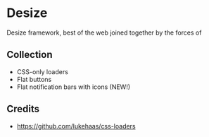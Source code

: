 # Desize

Desize framework, best of the web joined together by the forces of 

## Collection
* CSS-only loaders
* Flat buttons
* Flat notification bars with icons (NEW!)

## Credits
* https://github.com/lukehaas/css-loaders
